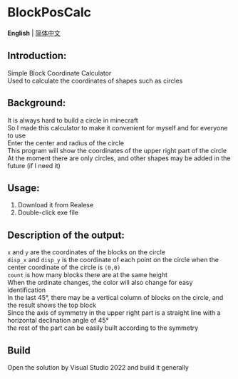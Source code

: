 ﻿# BlockPosCalc

**English** | [简体中文](README_cn.md)

## Introduction:

Simple Block Coordinate Calculator  
Used to calculate the coordinates of shapes such as circles  

## Background:

It is always hard to build a circle in minecraft  
So I made this calculator to make it convenient for myself and for everyone to use  
Enter the center and radius of the circle  
This program will show the coordinates of the upper right part of the circle  
At the moment there are only circles, and other shapes may be added in the future (if I need it)  

## Usage:

1. Download it from Realese
2. Double-click exe file

## Description of the output:

`x` and `y` are the coordinates of the blocks on the circle  
`disp_x` and `disp_y` is the coordinate of each point on the circle when the center coordinate of the circle is `(0,0)`  
`count` is how many blocks there are at the same height  
When the ordinate changes, the color will also change for easy identification  
In the last 45°, there may be a vertical column of blocks on the circle, and the result shows the top block  
Since the axis of symmetry in the upper right part is a straight line with a horizontal declination angle of 45°  
the rest of the part can be easily built according to the symmetry  

## Build

Open the solution by Visual Studio 2022 and build it generally  